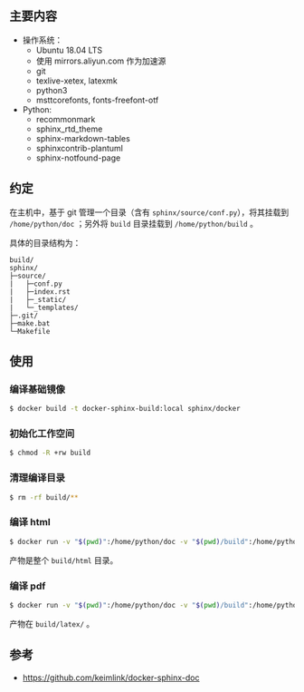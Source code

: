 ## 主要内容

* 操作系统：
    * Ubuntu 18.04 LTS
    * 使用 mirrors.aliyun.com 作为加速源
    * git
    * texlive-xetex, latexmk
    * python3
    * msttcorefonts, fonts-freefont-otf
* Python:
    * recommonmark
    * sphinx_rtd_theme
    * sphinx-markdown-tables
    * sphinxcontrib-plantuml
    * sphinx-notfound-page

## 约定

在主机中，基于 git 管理一个目录（含有 `sphinx/source/conf.py`），将其挂载到 `/home/python/doc` ；另外将 `build` 目录挂载到 `/home/python/build` 。

具体的目录结构为：

```
build/
sphinx/
├─source/
|   ├─conf.py
|   ├─index.rst
|   ├─_static/
|   └─_templates/
├─.git/
├─make.bat
└─Makefile
```

## 使用

### 编译基础镜像

```bash
$ docker build -t docker-sphinx-build:local sphinx/docker
```

### 初始化工作空间

```bash
$ chmod -R +rw build
```

### 清理编译目录

```bash
$ rm -rf build/**
```

### 编译 html

```bash
$ docker run -v "$(pwd)":/home/python/doc -v "$(pwd)/build":/home/python/build docker-sphinx-build:local make html
```

产物是整个 `build/html` 目录。

### 编译 pdf

```bash
$ docker run -v "$(pwd)":/home/python/doc -v "$(pwd)/build":/home/python/build docker-sphinx-build:local make latexpdf
```

产物在 `build/latex/` 。

## 参考

* https://github.com/keimlink/docker-sphinx-doc

